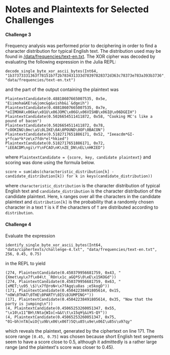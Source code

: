 # Notes and Plaintexts for Selected Challenges

#### Challenge 3
Frequency analysis was performed prior to deciphering in order to find a character distribution for typical English text. The distribution used may be found in [/data/frequencies/text-en.txt](./data/frequencies/text-en.txt). The XOR cipher was decoded by evaluating the following expression in the Julia REPL:

    decode_single_byte_xor_ascii_bytes(Int64, "1b37373331363f78151b7f2b783431333d78397828372d363c78373e783a393b3736", "data/frequencies/text-en.txt")

and the part of the output containing the plaintext was

    PlaintextCandidate(0.48818607665007535, 0x5e, "Eiimoha&KE!u&jomc&g&vishb&i`&dgeih")
    PlaintextCandidate(0.48818607665007535, 0x7e, "eIIMOHA\x06ke\x01U\x06JOMC\x06G\x06VISHB\x06I@\x06DGEIH")
    PlaintextCandidate(0.5026654511411872, 0x58, "Cooking MC's like a pound of bacon")
    PlaintextCandidate(0.5026654511411872, 0x78, "cOOKING\0mc\aS\0LIKE\0A\0POUND\0OF\0BACON")
    PlaintextCandidate(0.5182717651886171, 0x52, "Ieeacdm*GI-y*fcao*k*ze\x7fdn*el*hkied")
    PlaintextCandidate(0.5182717651886171, 0x72, "iEEACDM\ngi\rY\nFCAO\nK\nZE_DN\nEL\nHKIED")

where `PlaintextCandidate = {score, key, candidate plaintext}` and scoring was done using the formula below.

    score = sum(abs(characteristic_distribution[k] - candidate_distribution[k]) for k in keys(candidate_distribution))

where `characteristic_distribution` is the character distribution of typical English text and `candidate_distribution` is the character distribution of the candidate plaintext. Here, `k` ranges over all the characters in the candidate plaintext and `distribution[k]` is the probability that a randomly chosen character in a text `T` is `k` if the characters of `T` are distributed according to `distribution`.

#### Challenge 4
Evaluate the expression

    identify_single_byte_xor_ascii_bytes(Int64, "data/ciphertexts/challenge-4.txt", "data/frequencies/text-en.txt", 256, 0.45, 0.75)

in the REPL to yield

    (274, PlaintextCandidate(0.450379956681759, 0x43, "{Xmet\eµ\x7f\x04\t_`ROn\x1c_aGQªS\0\eE\x15KOGd"))
    (274, PlaintextCandidate(0.450379956681759, 0x63, "[xMET;\u95_\$)\x7f@roN<\x7fAgq\u8as ;e5kogD"))
    (171, PlaintextCandidate(0.45042238491805614, 0x15, "nOW\0THAT\0THE\0PARTY\0IS\0JUMPING*"))
    (171, PlaintextCandidate(0.45042238491805614, 0x35, "Now that the party is jumping\n"))
    (4, PlaintextCandidate(0.45065253260051347, 0x55, "\x10\x11^BH\tNta{WIo[»&&t\t\x15q¥¾&i¥S·QY"))
    (4, PlaintextCandidate(0.45065253260051347, 0x75, "01~bh)nTA[wiO{\u9b\x06\x06T)5Q\u85\u9e\x06I\u85s\u97qy"

which reveals the plaintext, generated by the ciphertext on line 171. The score range `[0.45, 0.75]` was chosen because short English text segments seem to have a score close to 0.5, although it admittedly is a rather large range (and the plaintext's score was closer to 0.45).